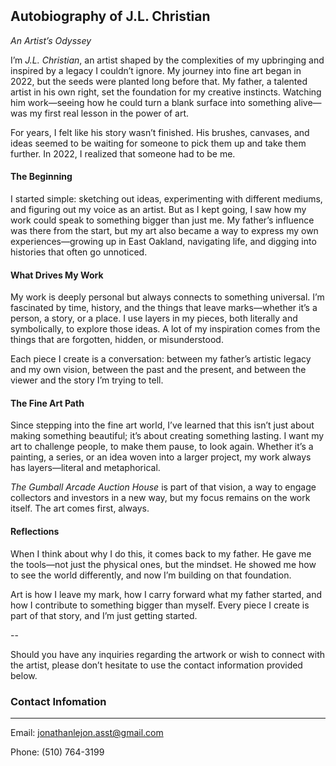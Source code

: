 <br>
<br>
<br>
<br>
<br>

## **Autobiography of J.L. Christian**  
*An Artist’s Odyssey*  

I’m *J.L. Christian*, an artist shaped by the complexities of my upbringing and inspired by a legacy I couldn’t ignore. My journey into fine art began in 2022, but the seeds were planted long before that. My father, a talented artist in his own right, set the foundation for my creative instincts. Watching him work—seeing how he could turn a blank surface into something alive—was my first real lesson in the power of art.

For years, I felt like his story wasn’t finished. His brushes, canvases, and ideas seemed to be waiting for someone to pick them up and take them further. In 2022, I realized that someone had to be me.

#### The Beginning
I started simple: sketching out ideas, experimenting with different mediums, and figuring out my voice as an artist. But as I kept going, I saw how my work could speak to something bigger than just me. My father’s influence was there from the start, but my art also became a way to express my own experiences—growing up in East Oakland, navigating life, and digging into histories that often go unnoticed.

#### What Drives My Work
My work is deeply personal but always connects to something universal. I’m fascinated by time, history, and the things that leave marks—whether it’s a person, a story, or a place. I use layers in my pieces, both literally and symbolically, to explore those ideas. A lot of my inspiration comes from the things that are forgotten, hidden, or misunderstood.

Each piece I create is a conversation: between my father’s artistic legacy and my own vision, between the past and the present, and between the viewer and the story I’m trying to tell.

#### The Fine Art Path
Since stepping into the fine art world, I’ve learned that this isn’t just about making something beautiful; it’s about creating something lasting. I want my art to challenge people, to make them pause, to look again. Whether it’s a painting, a series, or an idea woven into a larger project, my work always has layers—literal and metaphorical.

*The Gumball Arcade Auction House* is part of that vision, a way to engage collectors and investors in a new way, but my focus remains on the work itself. The art comes first, always.

#### Reflections
When I think about why I do this, it comes back to my father. He gave me the tools—not just the physical ones, but the mindset. He showed me how to see the world differently, and now I’m building on that foundation.

Art is how I leave my mark, how I carry forward what my father started, and how I contribute to something bigger than myself. Every piece I create is part of that story, and I’m just getting started.

--

Should you have any inquiries regarding the artwork or wish to connect with the artist, please don’t hesitate to use the contact information provided below.
<br>

### Contact Infomation
---

Email: jonathanlejon.asst@gmail.com

Phone: (510) 764-3199